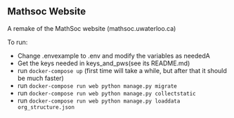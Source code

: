 ## Mathsoc Website

A remake of the MathSoc website (mathsoc.uwaterloo.ca)

To run:

- Change .envexample to .env and modify the variables as neededA
- Get the keys needed in keys_and_pws(see its README.md)
- run `docker-compose up` (first time will take a while, but after that it should be  much faster)
- run `docker-compose run web python manage.py migrate`
- run `docker-compose run web python manage.py collectstatic` 
- run `docker-compose run web python manage.py loaddata org_structure.json` 
